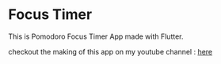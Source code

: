 # Focus Timer

This is Pomodoro Focus Timer App made with Flutter.

checkout the making of this app on my youtube channel : [here](https://www.youtube.com/watch?v=5TB5x6Jx55I)
